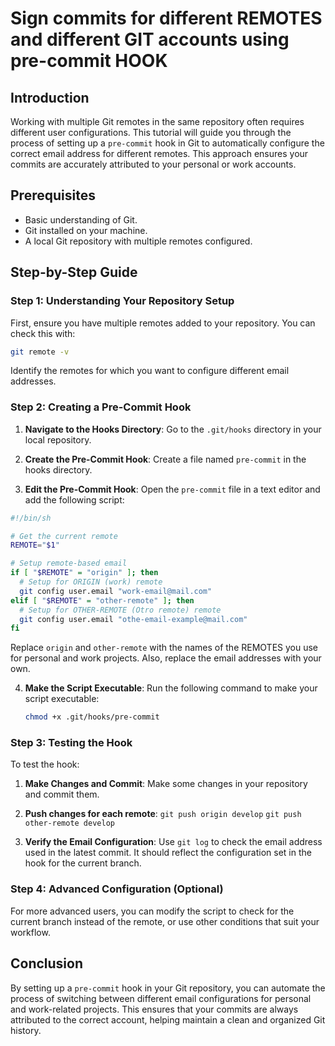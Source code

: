 
# Sign commits for different REMOTES and different GIT accounts using pre-commit HOOK

## Introduction

Working with multiple Git remotes in the same repository often requires different user configurations. This tutorial will guide you through the process of setting up a `pre-commit` hook in Git to automatically configure the correct email address for different remotes. This approach ensures your commits are accurately attributed to your personal or work accounts.

## Prerequisites

- Basic understanding of Git.
- Git installed on your machine.
- A local Git repository with multiple remotes configured.

## Step-by-Step Guide

### Step 1: Understanding Your Repository Setup

First, ensure you have multiple remotes added to your repository. You can check this with:
```bash
git remote -v
```
Identify the remotes for which you want to configure different email addresses.

### Step 2: Creating a Pre-Commit Hook

1. **Navigate to the Hooks Directory**:
   Go to the `.git/hooks` directory in your local repository.

2. **Create the Pre-Commit Hook**:
   Create a file named `pre-commit` in the hooks directory.

3. **Edit the Pre-Commit Hook**:
   Open the `pre-commit` file in a text editor and add the following script:

```bash
#!/bin/sh

# Get the current remote
REMOTE="$1"

# Setup remote-based email
if [ "$REMOTE" = "origin" ]; then
  # Setup for ORIGIN (work) remote
  git config user.email "work-email@mail.com"
elif [ "$REMOTE" = "other-remote" ]; then
  # Setup for OTHER-REMOTE (Otro remote) remote
  git config user.email "othe-email-example@mail.com"
fi
```

Replace `origin` and `other-remote` with the names of the REMOTES you use for personal and work projects. Also, replace the email addresses with your own.

4. **Make the Script Executable**:
   Run the following command to make your script executable:
   ```bash
   chmod +x .git/hooks/pre-commit
   ```

### Step 3: Testing the Hook

To test the hook:

1. **Make Changes and Commit**:
    Make some changes in your repository and commit them.

2. **Push changes for each remote**:
    `git push origin develop`
    `git push other-remote develop`

3. **Verify the Email Configuration**:
    Use `git log` to check the email address used in the latest commit. It should reflect the configuration set in the hook for the current branch.

### Step 4: Advanced Configuration (Optional)

For more advanced users, you can modify the script to check for the current branch instead of the remote, or use other conditions that suit your workflow.

## Conclusion

By setting up a `pre-commit` hook in your Git repository, you can automate the process of switching between different email configurations for personal and work-related projects. This ensures that your commits are always attributed to the correct account, helping maintain a clean and organized Git history.
